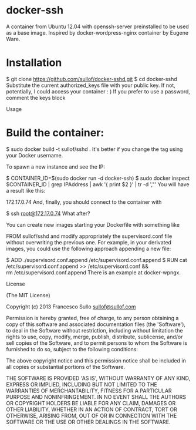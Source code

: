 # docker-ssh
A container from Ubuntu 12.04 with openssh-server preinstalled to be used as a base image. Inspired by docker-wordpress-nginx container by Eugene Ware.

# Installation

$ git clone https://github.com/sullof/docker-sshd.git
$ cd docker-sshd
Substitute the current authorized_keys file with your public key. If not, potentially, I could access your container : ) If you prefer to use a password, comment the keys block

Usage

# Build the container:

$ sudo docker build -t sullof/sshd .
It's better if you change the tag using your Docker username.

To spawn a new instance and see the IP:

$ CONTAINER_ID=$(sudo docker run -d docker-ssh)
$ sudo docker inspect $CONTAINER_ID | grep IPAddress | awk '{ print $2 }' | tr -d ',"'
You will have a result like this:

172.17.0.74
And, finally, you should connect to the container with

$ ssh root@172.17.0.74
What after?

You can create new images starting your Dockerfile with something like

FROM sullof/sshd
and modify appropriately the supervisord.conf file without overwriting the previous one. For example, in your derivated images, you could use the following approach appending a new file:

$ ADD ./supervisord.conf.append /etc/supervisord.conf.append
$ RUN cat /etc/supervisord.conf.append >> /etc/supervisord.conf &&\
      rm /etc/supervisord.conf.append
There is an example at docker-wpngx.

License

(The MIT License)

Copyright (c) 2013 Francesco Sullo sullof@sullof.com

Permission is hereby granted, free of charge, to any person obtaining a copy of this software and associated documentation files (the 'Software'), to deal in the Software without restriction, including without limitation the rights to use, copy, modify, merge, publish, distribute, sublicense, and/or sell copies of the Software, and to permit persons to whom the Software is furnished to do so, subject to the following conditions:

The above copyright notice and this permission notice shall be included in all copies or substantial portions of the Software.

THE SOFTWARE IS PROVIDED 'AS IS', WITHOUT WARRANTY OF ANY KIND, EXPRESS OR IMPLIED, INCLUDING BUT NOT LIMITED TO THE WARRANTIES OF MERCHANTABILITY, FITNESS FOR A PARTICULAR PURPOSE AND NONINFRINGEMENT. IN NO EVENT SHALL THE AUTHORS OR COPYRIGHT HOLDERS BE LIABLE FOR ANY CLAIM, DAMAGES OR OTHER LIABILITY, WHETHER IN AN ACTION OF CONTRACT, TORT OR OTHERWISE, ARISING FROM, OUT OF OR IN CONNECTION WITH THE SOFTWARE OR THE USE OR OTHER DEALINGS IN THE SOFTWARE.